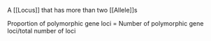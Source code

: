 A [[Locus]] that has more than two [[Allele]]s

Proportion of polymorphic gene loci = Number of polymorphic gene loci/total number of loci
